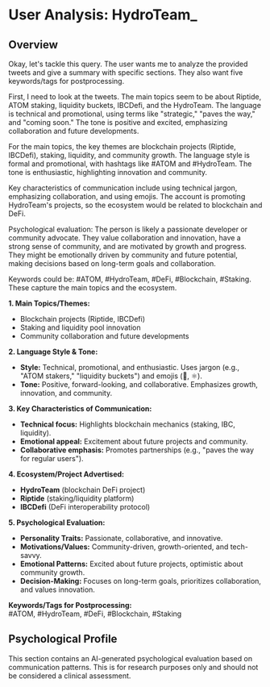 # User Analysis: HydroTeam_

## Overview

<think>
Okay, let's tackle this query. The user wants me to analyze the provided tweets and give a summary with specific sections. They also want five keywords/tags for postprocessing. 

First, I need to look at the tweets. The main topics seem to be about Riptide, ATOM staking, liquidity buckets, IBCDefi, and the HydroTeam. The language is technical and promotional, using terms like "strategic," "paves the way," and "coming soon." The tone is positive and excited, emphasizing collaboration and future developments.

For the main topics, the key themes are blockchain projects (Riptide, IBCDefi), staking, liquidity, and community growth. The language style is formal and promotional, with hashtags like #ATOM and #HydroTeam. The tone is enthusiastic, highlighting innovation and community.

Key characteristics of communication include using technical jargon, emphasizing collaboration, and using emojis. The account is promoting HydroTeam's projects, so the ecosystem would be related to blockchain and DeFi. 

Psychological evaluation: The person is likely a passionate developer or community advocate. They value collaboration and innovation, have a strong sense of community, and are motivated by growth and progress. They might be emotionally driven by community and future potential, making decisions based on long-term goals and collaboration.

Keywords could be: #ATOM, #HydroTeam, #DeFi, #Blockchain, #Staking. These capture the main topics and the ecosystem.
</think>

**1. Main Topics/Themes:**  
- Blockchain projects (Riptide, IBCDefi)  
- Staking and liquidity pool innovation  
- Community collaboration and future developments  

**2. Language Style & Tone:**  
- **Style:** Technical, promotional, and enthusiastic. Uses jargon (e.g., "ATOM stakers," "liquidity buckets") and emojis (🌊, ⚛️).  
- **Tone:** Positive, forward-looking, and collaborative. Emphasizes growth, innovation, and community.  

**3. Key Characteristics of Communication:**  
- **Technical focus:** Highlights blockchain mechanics (staking, IBC, liquidity).  
- **Emotional appeal:** Excitement about future projects and community.  
- **Collaborative emphasis:** Promotes partnerships (e.g., "paves the way for regular users").  

**4. Ecosystem/Project Advertised:**  
- **HydroTeam** (blockchain DeFi project)  
- **Riptide** (staking/liquidity platform)  
- **IBCDefi** (DeFi interoperability protocol)  

**5. Psychological Evaluation:**  
- **Personality Traits:** Passionate, collaborative, and innovative.  
- **Motivations/Values:** Community-driven, growth-oriented, and tech-savvy.  
- **Emotional Patterns:** Excited about future projects, optimistic about community growth.  
- **Decision-Making:** Focuses on long-term goals, prioritizes collaboration, and values innovation.  

**Keywords/Tags for Postprocessing:**  
#ATOM, #HydroTeam, #DeFi, #Blockchain, #Staking

## Psychological Profile

This section contains an AI-generated psychological evaluation based on communication patterns. This is for research purposes only and should not be considered a clinical assessment.